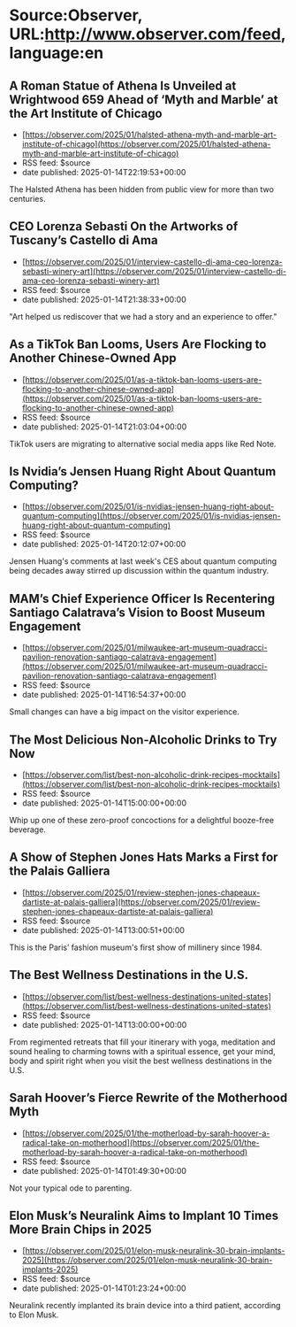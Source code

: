 # Source:Observer, URL:http://www.observer.com/feed, language:en

## A Roman Statue of Athena Is Unveiled at Wrightwood 659 Ahead of ‘Myth and Marble’ at the Art Institute of Chicago
 - [https://observer.com/2025/01/halsted-athena-myth-and-marble-art-institute-of-chicago](https://observer.com/2025/01/halsted-athena-myth-and-marble-art-institute-of-chicago)
 - RSS feed: $source
 - date published: 2025-01-14T22:19:53+00:00

The Halsted Athena has been hidden from public view for more than two centuries.

## CEO Lorenza Sebasti On the Artworks of Tuscany’s Castello di Ama
 - [https://observer.com/2025/01/interview-castello-di-ama-ceo-lorenza-sebasti-winery-art](https://observer.com/2025/01/interview-castello-di-ama-ceo-lorenza-sebasti-winery-art)
 - RSS feed: $source
 - date published: 2025-01-14T21:38:33+00:00

"Art helped us rediscover that we had a story and an experience to offer."

## As a TikTok Ban Looms, Users Are Flocking to Another Chinese-Owned App
 - [https://observer.com/2025/01/as-a-tiktok-ban-looms-users-are-flocking-to-another-chinese-owned-app](https://observer.com/2025/01/as-a-tiktok-ban-looms-users-are-flocking-to-another-chinese-owned-app)
 - RSS feed: $source
 - date published: 2025-01-14T21:03:04+00:00

TikTok users are migrating to alternative social media apps like Red Note.

## Is Nvidia’s Jensen Huang Right About Quantum Computing?
 - [https://observer.com/2025/01/is-nvidias-jensen-huang-right-about-quantum-computing](https://observer.com/2025/01/is-nvidias-jensen-huang-right-about-quantum-computing)
 - RSS feed: $source
 - date published: 2025-01-14T20:12:07+00:00

Jensen Huang's comments at last week's CES about quantum computing being decades away stirred up discussion within the quantum industry.

## MAM’s Chief Experience Officer Is Recentering Santiago Calatrava’s Vision to Boost Museum Engagement
 - [https://observer.com/2025/01/milwaukee-art-museum-quadracci-pavilion-renovation-santiago-calatrava-engagement](https://observer.com/2025/01/milwaukee-art-museum-quadracci-pavilion-renovation-santiago-calatrava-engagement)
 - RSS feed: $source
 - date published: 2025-01-14T16:54:37+00:00

Small changes can have a big impact on the visitor experience.

## The Most Delicious Non-Alcoholic Drinks to Try Now
 - [https://observer.com/list/best-non-alcoholic-drink-recipes-mocktails](https://observer.com/list/best-non-alcoholic-drink-recipes-mocktails)
 - RSS feed: $source
 - date published: 2025-01-14T15:00:00+00:00

Whip up one of these zero-proof concoctions for a delightful booze-free beverage.

## A Show of Stephen Jones Hats Marks a First for the Palais Galliera
 - [https://observer.com/2025/01/review-stephen-jones-chapeaux-dartiste-at-palais-galliera](https://observer.com/2025/01/review-stephen-jones-chapeaux-dartiste-at-palais-galliera)
 - RSS feed: $source
 - date published: 2025-01-14T13:00:51+00:00

This is the Paris’ fashion museum's first show of millinery since 1984.

## The Best Wellness Destinations in the U.S.
 - [https://observer.com/list/best-wellness-destinations-united-states](https://observer.com/list/best-wellness-destinations-united-states)
 - RSS feed: $source
 - date published: 2025-01-14T13:00:00+00:00

From regimented retreats that fill your itinerary with yoga, meditation and sound healing to charming towns with a spiritual essence, get your mind, body and spirit right when you visit the best wellness destinations in the U.S.

## Sarah Hoover’s Fierce Rewrite of the Motherhood Myth
 - [https://observer.com/2025/01/the-motherload-by-sarah-hoover-a-radical-take-on-motherhood](https://observer.com/2025/01/the-motherload-by-sarah-hoover-a-radical-take-on-motherhood)
 - RSS feed: $source
 - date published: 2025-01-14T01:49:30+00:00

Not your typical ode to parenting.

## Elon Musk’s Neuralink Aims to Implant 10 Times More Brain Chips in 2025
 - [https://observer.com/2025/01/elon-musk-neuralink-30-brain-implants-2025](https://observer.com/2025/01/elon-musk-neuralink-30-brain-implants-2025)
 - RSS feed: $source
 - date published: 2025-01-14T01:23:24+00:00

Neuralink recently implanted its brain device into a third patient, according to Elon Musk.

